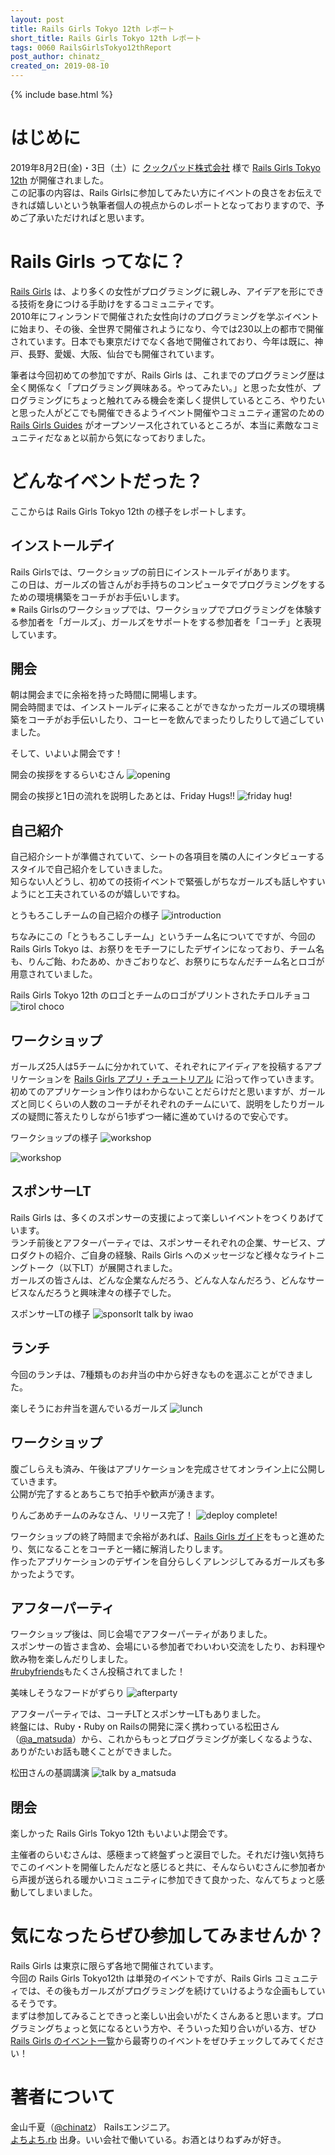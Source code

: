 ```yaml
---
layout: post
title: Rails Girls Tokyo 12th レポート
short_title: Rails Girls Tokyo 12th レポート
tags: 0060 RailsGirlsTokyo12thReport
post_author: chinatz_
created_on: 2019-08-10
---
```

{% include base.html %}

# はじめに
2019年8月2日(金)・3日（土）に [クックパッド株式会社](https://info.cookpad.com/) 様で [Rails Girls Tokyo 12th](http://railsgirls.com/tokyo.html) が開催されました。  
この記事の内容は、Rails Girlsに参加してみたい方にイベントの良さをお伝えできれば嬉しいという執筆者個人の視点からのレポートとなっておりますので、予めご了承いただければと思います。

# Rails Girls ってなに？

[Rails Girls](http://railsgirls.com/) は、より多くの女性がプログラミングに親しみ、アイデアを形にできる技術を身につける手助けをするコミュニティです。  
2010年にフィンランドで開催された女性向けのプログラミングを学ぶイベントに始まり、その後、全世界で開催されようになり、今では230以上の都市で開催されています。日本でも東京だけでなく各地で開催されており、今年は既に、神戸、長野、愛媛、大阪、仙台でも開催されています。  

筆者は今回初めての参加ですが、Rails Girls は、これまでのプログラミング歴は全く関係なく「プログラミング興味ある。やってみたい。」と思った女性が、プログラミングにちょっと触れてみる機会を楽しく提供しているところ、やりたいと思った人がどこでも開催できるようイベント開催やコミュニティ運営のための [Rails Girls Guides](http://guides.railsgirls.com/) がオープンソース化されているところが、本当に素敵なコミュニティだなぁと以前から気になっておりました。  

# どんなイベントだった？
ここからは Rails Girls Tokyo 12th の様子をレポートします。

## インストールデイ
Rails Girlsでは、ワークショップの前日にインストールデイがあります。  
この日は、ガールズの皆さんがお手持ちのコンピュータでプログラミングをするための環境構築をコーチがお手伝いします。  
※ Rails Girlsのワークショップでは、ワークショップでプログラミングを体験する参加者を「ガールズ」、ガールズをサポートをする参加者を「コーチ」と表現しています。

## 開会
朝は開会までに余裕を持った時間に開場します。  
開会時間までは、インストールディに来ることができなかったガールズの環境構築をコーチがお手伝いしたり、コーヒーを飲んでまったりしたりして過ごしていました。  

そして、いよいよ開会です！

開会の挨拶をするらいむさん
![opening]({{base}}{{site.baseurl}}/images/0060-RailsGirlsTokyo12thReport/01_opening.JPG)

開会の挨拶と1日の流れを説明したあとは、Friday Hugs!!
![friday hug!]({{base}}{{site.baseurl}}/images/0060-RailsGirlsTokyo12thReport/02_fridayhug.JPG)

## 自己紹介
自己紹介シートが準備されていて、シートの各項目を隣の人にインタビューするスタイルで自己紹介をしていきました。  
知らない人どうし、初めての技術イベントで緊張しがちなガールズも話しやすいようにと工夫されているのが嬉しいですね。

とうもろこしチームの自己紹介の様子
![introduction]({{base}}{{site.baseurl}}/images/0060-RailsGirlsTokyo12thReport/03_introduction.JPG)

ちなみにこの「とうもろこしチーム」というチーム名についてですが、今回の Rails Girls Tokyo は、お祭りをモチーフにしたデザインになっており、チーム名も、りんご飴、わたあめ、かきごおりなど、お祭りにちなんだチーム名とロゴが用意されていました。  

Rails Girls Tokyo 12th のロゴとチームのロゴがプリントされたチロルチョコ
![tirol choco]({{base}}{{site.baseurl}}/images/0060-RailsGirlsTokyo12thReport/04_tirolchoco.jpg)

## ワークショップ
ガールズ25人は5チームに分かれていて、それぞれにアイディアを投稿するアプリケーションを [Rails Girls アプリ・チュートリアル](http://railsgirls.jp/app) に沿って作っていきます。  
初めてのアプリケーション作りはわからないことだらけだと思いますが、ガールズと同じくらいの人数のコーチがそれぞれのチームにいて、説明をしたりガールズの疑問に答えたりしながら1歩ずつ一緒に進めていけるので安心です。  

ワークショップの様子
![workshop]({{base}}{{site.baseurl}}/images/0060-RailsGirlsTokyo12thReport/05_workshop.jpg)

![workshop]({{base}}{{site.baseurl}}/images/0060-RailsGirlsTokyo12thReport/06_workshop.JPG)

## スポンサーLT
Rails Girls は、多くのスポンサーの支援によって楽しいイベントをつくりあげています。  
ランチ前後とアフターパーティでは、スポンサーそれぞれの企業、サービス、プロダクトの紹介、ご自身の経験、Rails Girls へのメッセージなど様々なライトニングトーク（以下LT）が展開されました。  
ガールズの皆さんは、どんな企業なんだろう、どんな人なんだろう、どんなサービスなんだろうと興味津々の様子でした。  

スポンサーLTの様子
![sponsorlt talk by iwao]({{base}}{{site.baseurl}}/images/0060-RailsGirlsTokyo12thReport/07_sponsorlt.jpg)

## ランチ
今回のランチは、7種類ものお弁当の中から好きなものを選ぶことができました。  

楽しそうにお弁当を選んでいるガールズ
![lunch]({{base}}{{site.baseurl}}/images/0060-RailsGirlsTokyo12thReport/08_lunch.JPG)

## ワークショップ
腹ごしらえも済み、午後はアプリケーションを完成させてオンライン上に公開していきます。  
公開が完了するとあちこちで拍手や歓声が湧きます。  

りんごあめチームのみなさん、リリース完了！
![deploy complete!]({{base}}{{site.baseurl}}/images/0060-RailsGirlsTokyo12thReport/09_complete.JPG)

ワークショップの終了時間まで余裕があれば、[Rails Girls ガイド](http://railsgirls.jp/)をもっと進めたり、気になることをコーチと一緒に解消したりします。  
作ったアプリケーションのデザインを自分らしくアレンジしてみるガールズも多かったようです。

## アフターパーティ
ワークショップ後は、同じ会場でアフターパーティがありました。  
スポンサーの皆さま含め、会場にいる参加者でわいわい交流をしたり、お料理や飲み物を楽しんだりしました。  
[#rubyfriends](https://twitter.com/hashtag/rubyfriends?src=hashtag_click)もたくさん投稿されてました！

美味しそうなフードがずらり
![afterparty]({{base}}{{site.baseurl}}/images/0060-RailsGirlsTokyo12thReport/10_afterparty.jpg)

アフターパーティでは、コーチLTとスポンサーLTもありました。  
終盤には、Ruby・Ruby on Railsの開発に深く携わっている松田さん（[@a_matsuda](https://twitter.com/a_matsuda)）から、これからもっとプログラミングが楽しくなるような、ありがたいお話も聴くことができました。  

松田さんの基調講演
![talk by a_matsuda]({{base}}{{site.baseurl}}/images/0060-RailsGirlsTokyo12thReport/11_a_matsuda.jpg)

## 閉会
楽しかった Rails Girls Tokyo 12th もいよいよ閉会です。  

主催者のらいむさんは、感極まって終盤ずっと涙目でした。それだけ強い気持ちでこのイベントを開催したんだなと感じると共に、そんならいむさんに参加者から声援が送られる暖かいコミュニティに参加できて良かった、なんてちょっと感動してしまいました。

# 気になったらぜひ参加してみませんか？
Rails Girls は東京に限らず各地で開催されています。  
今回の Rails Girls Tokyo12th は単発のイベントですが、Rails Girls コミュニティでは、その後もガールズがプログラミングを続けていけるような企画もしているそうです。  
まずは参加してみることできっと楽しい出会いがたくさんあると思います。プログラミングちょっと気になるという方や、そういった知り合いがいる方、ぜひ [Rails Girls のイベント一覧](http://railsgirls.com/events.html)から最寄りのイベントをぜひチェックしてみてください！  

# 著者について
金山千夏（[@chinatz](https://twitter.com/chinatz_)）  
Railsエンジニア。  
[よちよち.rb](https://yochiyochirb.doorkeeper.jp/) 出身。いい会社で働いている。お酒とはりねずみが好き。
